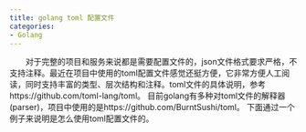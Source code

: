 ```yaml
---
title: golang toml 配置文件
categories:
- Golang
---
```


　　对于完整的项目和服务来说都是需要配置文件的，json文件格式要求严格，不支持注释。最近在项目中使用的toml配置文件感觉还挺方便，它非常方便人工阅读，同时支持丰富的类型、层次结构和注释。toml文件的具体说明，参考https://github.com/toml-lang/toml。 目前golang有多种对toml文件的解释器(parser)，项目中使用的是https://github.com/BurntSushi/toml。 下面通过一个例子来说明是怎么使用toml配置文件的。


